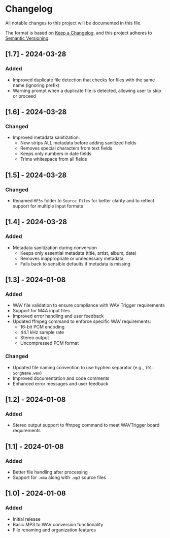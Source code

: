 # Changelog

All notable changes to this project will be documented in this file.

The format is based on [Keep a Changelog](https://keepachangelog.com/en/1.0.0/),
and this project adheres to [Semantic Versioning](https://semver.org/spec/v2.0.0.html).

## [1.7] - 2024-03-28
### Added
- Improved duplicate file detection that checks for files with the same name (ignoring prefix)
- Warning prompt when a duplicate file is detected, allowing user to skip or proceed

## [1.6] - 2024-03-28
### Changed
- Improved metadata sanitization:
  - Now strips ALL metadata before adding sanitized fields
  - Removes special characters from text fields
  - Keeps only numbers in date fields
  - Trims whitespace from all fields

## [1.5] - 2024-03-28
### Changed
- Renamed `MP3s` folder to `Source_Files` for better clarity and to reflect support for multiple input formats

## [1.4] - 2024-03-28
### Added
- Metadata sanitization during conversion
  - Keeps only essential metadata (title, artist, album, date)
  - Removes inappropriate or unnecessary metadata
  - Falls back to sensible defaults if metadata is missing

## [1.3] - 2024-01-08
### Added
- WAV file validation to ensure compliance with WAV Trigger requirements
- Support for M4A input files
- Improved error handling and user feedback
- Updated ffmpeg command to enforce specific WAV requirements:
  - 16-bit PCM encoding
  - 44.1 kHz sample rate
  - Stereo output
  - Uncompressed PCM format

### Changed
- Updated file naming convention to use hyphen separator (e.g., `101-SongName.wav`)
- Improved documentation and code comments
- Enhanced error messages and user feedback

## [1.2] - 2024-01-08
### Added
- Stereo output support to ffmpeg command to meet WAVTrigger board requirements

## [1.1] - 2024-01-08
### Added
- Better file handling after processing
- Support for `.m4a` along with `.mp3` source files

## [1.0] - 2024-01-08
### Added
- Initial release
- Basic MP3 to WAV conversion functionality
- File renaming and organization features 